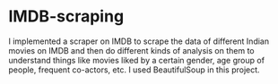 # IMDB-scraping
 I implemented a scraper on IMDB to scrape the data of different Indian movies             on IMDB and then do different kinds of analysis on them to understand things              like movies liked by a certain gender, age group of people, frequent co-actors,              etc. I used BeautifulSoup in this project.
